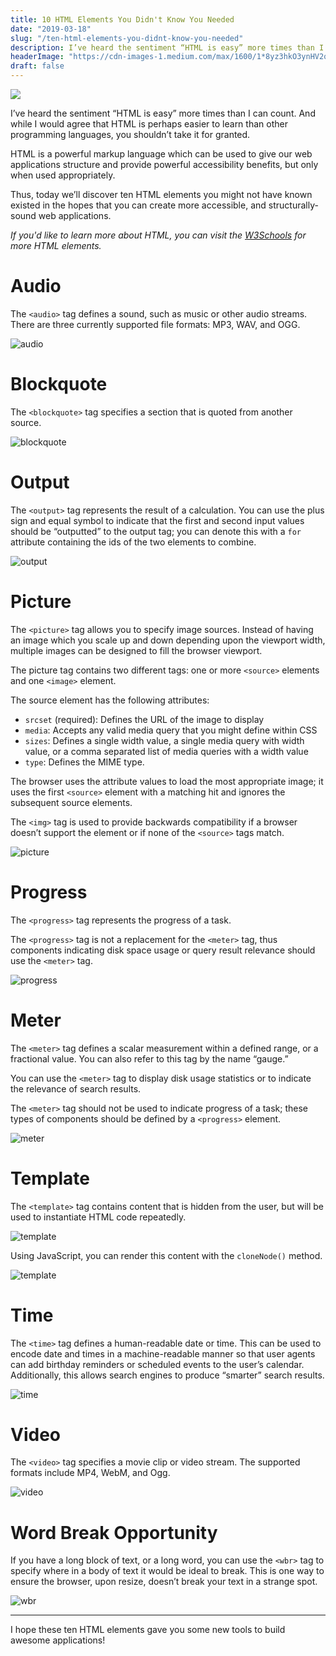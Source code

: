 ```yaml
---
title: 10 HTML Elements You Didn't Know You Needed
date: "2019-03-18"
slug: "/ten-html-elements-you-didnt-know-you-needed"
description: I’ve heard the sentiment “HTML is easy” more times than I can count. And while I would agree that HTML is perhaps easier to learn than other programming languages, you shouldn’t take it for granted.
headerImage: "https://cdn-images-1.medium.com/max/1600/1*8yz3hkO3ynHV2qYGARynJg.jpeg"
draft: false
---
```


<img src="https://cdn-images-1.medium.com/max/1600/1*8yz3hkO3ynHV2qYGARynJg.jpeg" />

I’ve heard the sentiment “HTML is easy” more times than I can count. And while I would agree that HTML is perhaps easier to learn than other programming languages, you shouldn’t take it for granted.

HTML is a powerful markup language which can be used to give our web applications structure and provide powerful accessibility benefits, but only when used appropriately.

Thus, today we’ll discover ten HTML elements you might not have known existed in the hopes that you can create more accessible, and structurally-sound web applications.

_If you'd like to learn more about HTML, you can visit the [W3Schools](https://www.w3schools.com/tags/) for more HTML elements._

# Audio

The `<audio>` tag defines a sound, such as music or other audio streams. There are three currently supported file formats: MP3, WAV, and OGG.

![audio](https://cdn-images-1.medium.com/max/1600/1*GhqkT6tNG8M5bCYDyZUKEg.png)

# Blockquote

The `<blockquote>` tag specifies a section that is quoted from another source.

![blockquote](https://cdn-images-1.medium.com/max/1600/1*KzvqrVvveN8IrdylL8tAQg.png)

# Output

The `<output>` tag represents the result of a calculation. You can use the plus sign and equal symbol to indicate that the first and second input values should be “outputted” to the output tag; you can denote this with a `for` attribute containing the ids of the two elements to combine.

![output](https://cdn-images-1.medium.com/max/1600/1*A3MyPtKoCy7KiQfeMCTr_w.png)

# Picture

The `<picture>` tag allows you to specify image sources. Instead of having an image which you scale up and down depending upon the viewport width, multiple images can be designed to fill the browser viewport.

The picture tag contains two different tags: one or more `<source>` elements and one `<image>` element.

The source element has the following attributes:

- `srcset` (required): Defines the URL of the image to display
- `media`: Accepts any valid media query that you might define within CSS
- `sizes`: Defines a single width value, a single media query with width value, or a comma separated list of media queries with a width value
- `type`: Defines the MIME type.

The browser uses the attribute values to load the most appropriate image; it uses the first `<source>` element with a matching hit and ignores the subsequent source elements.

The `<img>` tag is used to provide backwards compatibility if a browser doesn’t support the <picture> element or if none of the `<source>` tags match.

![picture](https://cdn-images-1.medium.com/max/1600/1*7khhupYDoVE0cNaiykBoQg.png)

# Progress

The `<progress>` tag represents the progress of a task.

The `<progress>` tag is not a replacement for the `<meter>` tag, thus components indicating disk space usage or query result relevance should use the `<meter>` tag.

![progress](https://cdn-images-1.medium.com/max/1600/1*nQhZIYv1VDdUHvx_mZvy0g.png)

# Meter

The `<meter>` tag defines a scalar measurement within a defined range, or a fractional value. You can also refer to this tag by the name “gauge.”

You can use the `<meter>` tag to display disk usage statistics or to indicate the relevance of search results.

The `<meter>` tag should not be used to indicate progress of a task; these types of components should be defined by a `<progress>` element.

![meter](https://cdn-images-1.medium.com/max/1600/1*csl2_IT6gtFQkCMhC09zRg.png)

# Template

The `<template>` tag contains content that is hidden from the user, but will be used to instantiate HTML code repeatedly.

![template](https://cdn-images-1.medium.com/max/1600/1*kXZen0gUvApkjtqNFKIF-A.png)

Using JavaScript, you can render this content with the `cloneNode()` method.

![template](https://cdn-images-1.medium.com/max/1600/1*h7xi-8gq0SKvxKpW4L1MYg.png)

# Time

The `<time>` tag defines a human-readable date or time. This can be used to encode date and times in a machine-readable manner so that user agents can add birthday reminders or scheduled events to the user’s calendar. Additionally, this allows search engines to produce “smarter” search results.

![time](https://cdn-images-1.medium.com/max/2400/1*RMr76nCXN_a9U-7zrPnD3Q.png)

# Video

The `<video>` tag specifies a movie clip or video stream. The supported formats include MP4, WebM, and Ogg.

![video](https://cdn-images-1.medium.com/max/1600/1*hJCtx4hIBAzEGY7HRwwUmg.png)

# Word Break Opportunity

If you have a long block of text, or a long word, you can use the `<wbr>` tag to specify where in a body of text it would be ideal to break. This is one way to ensure the browser, upon resize, doesn’t break your text in a strange spot.

![wbr](https://cdn-images-1.medium.com/max/1600/1*wtEUeRTqYR0DvU-OkZ7tHQ.png)

---

I hope these ten HTML elements gave you some new tools to build awesome applications!
